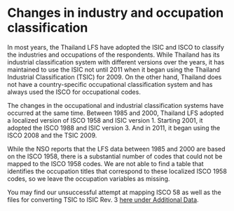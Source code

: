# Changes in industry and occupation classification

In most years, the Thailand LFS have adopted the ISIC and ISCO to classify the industries and occupations of the respondents. While Thailand has its industrial classification system with different versions over the years, it has maintained to use the ISIC not until 2011 when it began using the Thailand Industrial Classification (TSIC) for 2009. On the other hand, Thailand does not have a country-specific occupational classification system and has always used the ISCO for occupational codes.

The changes in the occupational and industrial classification systems have occurred at the same time. Between 1985 and 2000, Thailand LFS adopted a localized version of ISCO 1958 and ISIC version 1. Starting 2001, it adopted the ISCO 1988 and ISIC version 3. And in 2011, it began using the ISCO 2008 and the TSIC 2009.

While the NSO reports that the LFS data between 1985 and 2000 are based on the ISCO 1958, there is a substantial number of codes that could not be mapped to the ISCO 1958 codes. We are not able to find a table that identifies the occupation titles that correspond to these localized ISCO 1958 codes, so we leave the occupation variables as missing.

You may find our unsuccessful attempt at mapping ISCO 58 as well as the files for converting TSIC to ISIC Rev. 3 [here under Additional Data](utilities/Additional%20Data/).
